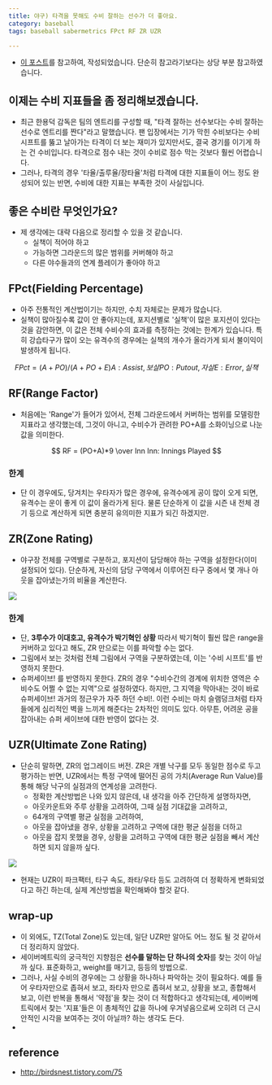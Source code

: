 ```yaml
---
title: 야구) 타격을 못해도 수비 잘하는 선수가 더 좋아요. 
category: baseball
tags: baseball sabermetrics FPct RF ZR UZR

---
```


- [이 포스트](http://birdsnest.tistory.com/75)를 참고하여, 작성되었습니다. 단순히 참고라기보다는 상당 부분 참고하였습니다. 

## 이제는 수비 지표들을 좀 정리해보겠습니다. 

- 최근 한용덕 감독은 팀의 엔트리를 구성할 때, "타격 잘하는 선수보다는 수비 잘하는 선수로 엔트리를 짠다"라고 말했습니다. 팬 입장에서는 기가 막힌 수비보다는 수비시프트를 뚫고 날아가는 타격이 더 보는 재미가 있지만서도, 결국 경기를 이기게 하는 건 수비입니다. 타격으로 점수 내는 것이 수비로 점수 막는 것보다 훨씬 어렵습니다.
- 그러나, 타격의 경우 '타율/출루율/장타율'처럼 타격에 대한 지표들이 어느 정도 완성되어 있는 반면, 수비에 대한 지표는 부족한 것이 사실입니다. 

## 좋은 수비란 무엇인가요? 

- 제 생각에는 대략 다음으로 정리할 수 있을 것 같습니다. 
    - 실책이 적어야 하고
    - 가능하면 그라운드의 많은 범위를 커버해야 하고 
    - 다른 야수들과의 연계 플레이가 좋아야 하고 

## FPct(Fielding Percentage)

- 아주 전통적인 계산법이기는 하지만, 수치 자체로는 문제가 많습니다. 
- 실책이 많아질수록 값이 안 좋아지는데, 포지션별로 '실책'이 많은 포지션이 있다는 것을 감안하면, 이 값은 전체 수비수의 효과를 측정하는 것에는 한계가 있습니다. 특히 강습타구가 많이 오는 유격수의 경우에는 실책의 개수가 올라가게 되서 불이익이 발생하게 됩니다. 

$$
FPct = (A+PO)/(A+PO+E)
A: Assist, 보살 
PO: Putout, 자살
E: Error, 실책
$$

## RF(Range Factor)

- 처음에는 'Range'가 들어가 있어서, 전체 그라운드에서 커버하는 범위를 모델링한 지표라고 생각했는데, 그것이 아니고, 수비수가 관려한 PO+A를 소화이닝으로 나눈 값을 의미한다. 

$$
RF = (PO+A)*9 \over Inn
Inn: Innings Played
$$

### 한계 

- 단 이 경우에도, 당겨치는 우타자가 많은 경우에, 유격수에게 공이 많이 오게 되면, 유격수는 운이 좋게 이 값이 올라가게 된다. 물론 단순하게 이 값을 시즌 내 전체 경기 등으로 계산하게 되면 충분히 유의미한 지표가 되긴 하겠지만. 

## ZR(Zone Rating)

- 야구장 전체를 구역별로 구분하고, 포지션이 담당해야 하는 구역을 설정한다(이미 설정되어 있다). 단순하게, 자신의 담당 구역에서 이루어진 타구 중에서 몇 개나 아웃을 잡아냈는가의 비율을 계산한다. 

![](http://www.baseballthinkfactory.org/szymborski/zrgrid.jpg)

### 한계 

- 단, **3루수가 이대호고, 유격수가 박기혁인 상황** 따라서 박기혁이 훨씬 많은 range을 커버하고 있다고 해도, ZR 만으로는 이를 파악할 수는 없다. 
- 그림에서 보는 것처럼 전체 그림에서 구역을 구분하였는데, 이는 '수비 시프트'를 반영하지 못한다.
- 슈퍼세이브! 를 반영하지 못한다. ZR의 경우 "수비수간의 경계에 위치한 영역은 수비수도 어쩔 수 없는 지역"으로 설정하였다. 하지만, 그 지역을 막아내는 것이 바로 슈퍼세이브! 과거의 정근우가 자주 하던 수비!. 이런 수비는 마치 슬램덩크처럼 타자들에게 심리적인 벽을 느끼게 해준다는 2차적인 의미도 있다. 아무튼, 어려운 공을 잡아내는 슈퍼 세이브에 대한 반영이 없다는 것. 

## UZR(Ultimate Zone Rating)

- 단순히 말하면, ZR의 업그레이드 버전. ZR은 개별 낙구를 모두 동일한 점수로 두고 평가하는 반면, UZR에서는 특정 구역에 떨어진 공의 가치(Average Run Value)를 통해 해당 낙구의 실점과의 연계성을 고려한다. 
    - 정확한 계산방법은 나와 있지 않은데, 내 생각을 아주 간단하게 설명하자면, 
    - 아웃카운트와 주루 상황을 고려하여, 그때 실점 기대값을 고려하고, 
    - 64개의 구역별 평균 실점을 고려하여, 
    - 아웃을 잡아냈을 경우, 상황을 고려하고 구역에 대한 평균 실점을 더하고
    - 아웃을 잡지 못했을 경우, 상황을 고려하고 구역에 대한 평균 실점을 빼서 계산하면 되지 않을까 싶다. 

![](http://www.retrosheet.org/hitloc.jpg)

- 현재는 UZR이 파크팩터, 타구 속도, 좌타/우타 등도 고려하여 더 정확하게 변화되었다고 하긴 하는데, 실제 계산방법을 확인해봐야 할것 같다. 


## wrap-up

- 이 외에도, TZ(Total Zone)도 있는데, 일단 UZR만 알아도 어느 정도 될 것 같아서 더 정리하지 않았다. 
- 세이버메트릭의 궁극적인 지향점은 **선수를 말하는 단 하나의 숫자**를 찾는 것이 아닐까 싶다. 표준화하고, weight를 매기고, 등등의 방법으로. 
- 그러나, 사실 수비의 경우에는 그 상황을 하나하나 파악하는 것이 필요하다. 예를 들어 우타자만으로 좁혀서 보고, 좌타자 만으로 좁혀서 보고, 상황을 보고, 종합해서 보고, 이런 반복을 통해서 '약점'을 찾는 것이 더 적합하다고 생각되는데, 세이버메트릭에서 찾는 '지표'들은 이 총체적인 값을 하나에 우겨넣음으로써 오히려 더 근시안적인 시각을 보여주는 것이 아닐까? 하는 생각도 든다. 
- 


## reference

- <http://birdsnest.tistory.com/75>